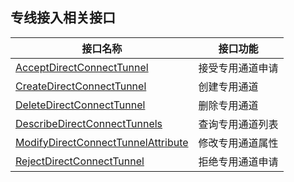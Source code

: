 ## 专线接入相关接口

| 接口名称 | 接口功能 |
|---------|---------|
| [AcceptDirectConnectTunnel](/document/api/216/19822) | 接受专用通道申请 |
| [CreateDirectConnectTunnel](/document/api/216/19821) | 创建专用通道 |
| [DeleteDirectConnectTunnel](/document/api/216/19820) | 删除专用通道 |
| [DescribeDirectConnectTunnels](/document/api/216/19819) | 查询专用通道列表 |
| [ModifyDirectConnectTunnelAttribute](/document/api/216/19818) | 修改专用通道属性 |
| [RejectDirectConnectTunnel](/document/api/216/19817) | 拒绝专用通道申请 |

